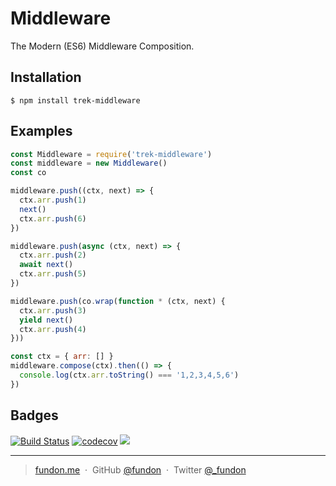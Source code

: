 # Middleware

The Modern (ES6) Middleware Composition.

## Installation

```
$ npm install trek-middleware
```

## Examples

```js
const Middleware = require('trek-middleware')
const middleware = new Middleware()
const co

middleware.push((ctx, next) => {
  ctx.arr.push(1)
  next()
  ctx.arr.push(6)
})

middleware.push(async (ctx, next) => {
  ctx.arr.push(2)
  await next()
  ctx.arr.push(5)
})

middleware.push(co.wrap(function * (ctx, next) {
  ctx.arr.push(3)
  yield next()
  ctx.arr.push(4)
}))

const ctx = { arr: [] }
middleware.compose(ctx).then(() => {
  console.log(ctx.arr.toString() === '1,2,3,4,5,6')
})
```

## Badges

[![Build Status](https://travis-ci.org/trekjs/middleware.svg?branch=master)](https://travis-ci.org/trekjs/middleware)
[![codecov](https://codecov.io/gh/trekjs/middleware/branch/master/graph/badge.svg)](https://codecov.io/gh/trekjs/middleware)
![](https://img.shields.io/badge/license-MIT-blue.svg)

---

> [fundon.me](https://fundon.me) &nbsp;&middot;&nbsp;
> GitHub [@fundon](https://github.com/fundon) &nbsp;&middot;&nbsp;
> Twitter [@_fundon](https://twitter.com/_fundon)
